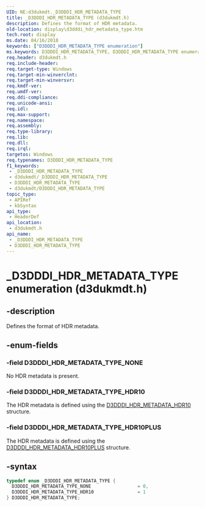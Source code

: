 ```yaml
---
UID: NE:d3dukmdt._D3DDDI_HDR_METADATA_TYPE
title: _D3DDDI_HDR_METADATA_TYPE (d3dukmdt.h)
description: Defines the format of HDR metadata.
old-location: display\d3dddi_hdr_metadata_type.htm
tech.root: display
ms.date: 04/16/2018
keywords: ["D3DDDI_HDR_METADATA_TYPE enumeration"]
ms.keywords: D3DDDI_HDR_METADATA_TYPE, D3DDDI_HDR_METADATA_TYPE enumeration [Display Devices], D3DDDI_HDR_METADATA_TYPE_HDR10, D3DDDI_HDR_METADATA_TYPE_NONE, _D3DDDI_HDR_METADATA_TYPE, d3dukmdt/D3DDDI_HDR_METADATA_TYPE, d3dukmdt/D3DDDI_HDR_METADATA_TYPE_HDR10, d3dukmdt/D3DDDI_HDR_METADATA_TYPE_NONE, display.d3dddi_hdr_metadata_type
req.header: d3dukmdt.h
req.include-header: 
req.target-type: Windows
req.target-min-winverclnt: 
req.target-min-winversvr: 
req.kmdf-ver: 
req.umdf-ver: 
req.ddi-compliance: 
req.unicode-ansi: 
req.idl: 
req.max-support: 
req.namespace: 
req.assembly: 
req.type-library: 
req.lib: 
req.dll: 
req.irql: 
targetos: Windows
req.typenames: D3DDDI_HDR_METADATA_TYPE
f1_keywords:
 - _D3DDDI_HDR_METADATA_TYPE
 - d3dukmdt/_D3DDDI_HDR_METADATA_TYPE
 - D3DDDI_HDR_METADATA_TYPE
 - d3dukmdt/D3DDDI_HDR_METADATA_TYPE
topic_type:
 - APIRef
 - kbSyntax
api_type:
 - HeaderDef
api_location:
 - d3dukmdt.h
api_name:
 - _D3DDDI_HDR_METADATA_TYPE
 - D3DDDI_HDR_METADATA_TYPE
---
```


# _D3DDDI_HDR_METADATA_TYPE enumeration (d3dukmdt.h)


## -description

Defines the format of HDR metadata.

## -enum-fields

### -field D3DDDI_HDR_METADATA_TYPE_NONE

No HDR metadata is present.

### -field D3DDDI_HDR_METADATA_TYPE_HDR10

The HDR metadata is defined using the [D3DDDI_HDR_METADATA_HDR10](ns-d3dukmdt-_d3dddi_hdr_metadata_hdr10.md) structure.

### -field D3DDDI_HDR_METADATA_TYPE_HDR10PLUS

The HDR metadata is defined using the [D3DDDI_HDR_METADATA_HDR10PLUS](../d3dukmdt/ns-d3dukmdt-d3dddi_hdr_metadata_hdr10plus.md) structure.

## -syntax

```cpp
typedef enum _D3DDDI_HDR_METADATA_TYPE {
  D3DDDI_HDR_METADATA_TYPE_NONE                 = 0,
  D3DDDI_HDR_METADATA_TYPE_HDR10                = 1
} D3DDDI_HDR_METADATA_TYPE;
```

